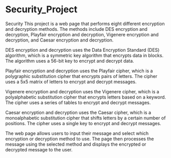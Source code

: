 # Security_Project
Security
This project is a web page that performs eight different encryption and decryption methods. The methods include DES encryption and decryption, Playfair encryption and decryption, Vigenere encryption and decryption, and Caesar encryption and decryption.

DES encryption and decryption uses the Data Encryption Standard (DES) algorithm, which is a symmetric key algorithm that encrypts data in blocks. The algorithm uses a 56-bit key to encrypt and decrypt data.

Playfair encryption and decryption uses the Playfair cipher, which is a polygraphic substitution cipher that encrypts pairs of letters. The cipher uses a 5x5 matrix of letters to encrypt and decrypt messages.

Vigenere encryption and decryption uses the Vigenere cipher, which is a polyalphabetic substitution cipher that encrypts letters based on a keyword. The cipher uses a series of tables to encrypt and decrypt messages.

Caesar encryption and decryption uses the Caesar cipher, which is a monoalphabetic substitution cipher that shifts letters by a certain number of positions. The cipher uses a single key to encrypt and decrypt messages.

The web page allows users to input their message and select which encryption or decryption method to use. The page then processes the message using the selected method and displays the encrypted or decrypted message to the user.
